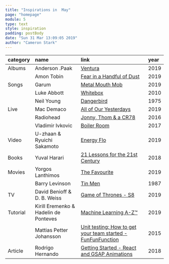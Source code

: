 ```yaml
---
title: "Inspirations in  May"
page: "homepage"
module: 5
type: text
style: inspiration
padding: postBody
date: "Sun 31 Mar 13:09:05 2019"
author: "Cameron Stark"
---
```


|category|name|link|year|
|:--|:--|:--|:--|
|Albums|Anderson .Paak|[Ventura](https://open.spotify.com/album/0YF8PfcGbsKg5IaFyPnlyY) |2019 |
||Amon Tobin|[Fear in a Handful of Dust](https://music.amontobin.com/album/f1ar-in-a-handful-of-dust)|2019 |
|Songs|Garum |[Metal Mouth Mob ](https://www.youtube.com/watch?v=R1HeYEXs31Y) |2019|
||Luke Abbott|[Whitebox](https://www.youtube.com/watch?v=cQDwpt3Kocg) |2010|
||Neil Young|[Dangerbird](https://www.youtube.com/watch?v=TxAW7q0Z73M) |1975|
|Live|Mac Demaco|[All of Our Yesterdays](https://www.youtube.com/watch?v=BQMAC_jDPqc)|2019|
||Radiohead|[Jonny, Thom & a CR78](https://www.youtube.com/watch?v=Ti6qhk3tX2s)|2016|
||Vladimir Ivkovic|[Boiler Room](https://www.youtube.com/watch?v=ePgKn5kAhnk)|2017|
|Video|U-zhaan & Ryuichi Sakamoto|[Energy Flo](https://www.youtube.com/watch?v=MUaNz9M8fs8)|2019|
|Books|Yuval Harari|[21 Lessons for the 21st Century](https://www.amazon.com/Lessons-21st-Century-Yuval-Harari/dp/1787330877)|2018|
|Movies|Yorgos Lanthimos|[The Favourite](https://www.youtube.com/watch?v=SYb-wkehT1g)|2019|
||Barry Levinson|[Tin Men](https://www.youtube.com/watch?v=ajetxCpdwbY)|1987|
|TV|David Benioff & D. B. Weiss|[Game of Thrones - S8](https://www.youtube.com/watch?v=rlR4PJn8b8I)|2019|
|Tutorial|Kirill Eremenko  & Hadelin de Ponteves|[Machine Learning A-Z™](https://www.udemy.com/machinelearning/)|2019|
||Mattias Petter Johansson|[Unit testing: How to get your team started - FunFunFunction](https://www.youtube.com/watch?v=TWBDa5dqrl8)|2015|
|Article|Rodrigo Hernando|[Getting Started - React and GSAP Animations](https://greensock.com/react)|2018|
